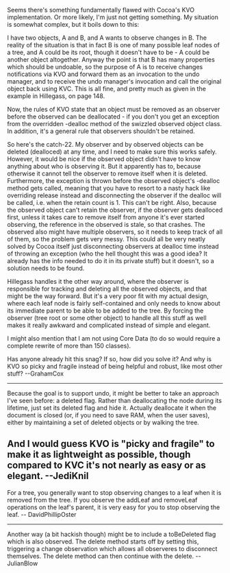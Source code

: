 

Seems there's something fundamentally flawed with Cocoa's KVO implementation. Or more likely, I'm just not getting something. My situation is somewhat complex, but it boils down to this:

I have two objects, A and B, and A wants to observe changes in B. The reality of the situation is that in fact B is one of many possible leaf nodes of a tree, and A could be its root, though it doesn't have to be - A could be another object altogether. Anyway the point is that B has many properties which should be undoable, so the purpose of A is to receive changes notifications via KVO and forward them as an invocation to the undo manager, and to receive the undo manager's invocation and call the original object back using KVC. This is all fine, and pretty much as given in the example in Hillegass, on page 148.

Now, the rules of KVO state that an object must be removed as an observer before the observed can be deallocated - if you don't you get an exception from the overridden -dealloc method of the swizzled observed object class. In addition, it's a general rule that observers shouldn't be retained.

So here's the catch-22. My observer and by observed objects can be deleted (dealloced) at any time, and I need to make sure this works safely. However, it would be nice if the observed object didn't have to know anything about who is observing it. But it apparently has to, because otherwise it cannot tell the observer to remove itself when it is deleted. Furthermore, the exception is thrown before the observed object's -dealloc method gets called, meaning that you have to resort to a nasty hack like overriding release instead and disconnecting the observer if the dealloc will be called, i.e. when the retain count is 1. This can't be right. Also, because the observed object can't retain the observer, if the observer gets dealloced first, unless it takes care to remove itself from anyone it's ever started observing, the reference in the observed is stale, so that crashes. The observed also might have multiple observers, so it needs to keep track of all of them, so the problem gets very messy. This could all be very neatly solved by Cocoa itself just disconnecting observers at dealloc time instead of throwing an exception (who the hell thought this was a good idea? It already has the info needed to do it in its private stuff) but it doesn't, so a solution needs to be found.

Hillegass handles it the other way around, where the observer is responsible for tracking and deleting all the observed objects, and that might be the way forward. But it's a very poor fit with my actual design, where each leaf node is fairly self-contained and only needs to know about its immediate parent to be able to be added to the tree. By forcing the observer (tree root or some other object) to handle all this stuff as well makes it really awkward and complicated instead of simple and elegant.

I might also mention that I am not using Core Data (to do so would require a complete rewrite of more than 150 classes).

Has anyone already hit this snag? If so, how did you solve it? And why is KVO so picky and fragile instead of being helpful and robust, like most other stuff? --GrahamCox

----
Because the goal is to support undo, it might be better to take an approach I've seen before: a     deleted flag. Rather than deallocating the node during its lifetime, just set its deleted flag and hide it. Actually deallocate it when the document is closed (or, if you need to save RAM, when the user saves), either by maintaining a set of deleted objects or by walking the tree.

And I would guess KVO is "picky and fragile" to make it as lightweight as possible, though compared to KVC it's not nearly as easy or as elegant. --JediKnil
----

For a tree, you generally want to stop observing changes to a leaf when it is removed from the tree. If you observe the addLeaf and removeLeaf operations on the leaf's parent, it is very easy for you to stop observing the leaf. -- DavidPhillipOster

----
Another way (a bit hackish though) might be to include a toBeDeleted flag which is also observed. The delete method starts off by setting this, triggering a change observation which allows all observeres to disconnect themselves. The delete method can then continue with the delete. -- JulianBlow
